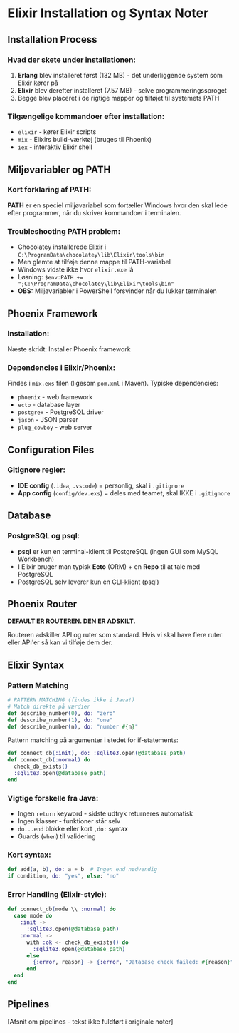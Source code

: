 # Elixir Installation og Syntax Noter

## Installation Process

### Hvad der skete under installationen:

1. **Erlang** blev installeret først (132 MB) - det underliggende system som Elixir kører på
2. **Elixir** blev derefter installeret (7.57 MB) - selve programmeringssproget
3. Begge blev placeret i de rigtige mapper og tilføjet til systemets PATH

### Tilgængelige kommandoer efter installation:

* `elixir` - kører Elixir scripts
* `mix` - Elixirs build-værktøj (bruges til Phoenix)
* `iex` - interaktiv Elixir shell

## Miljøvariabler og PATH

### Kort forklaring af PATH:
**PATH** er en speciel miljøvariabel som fortæller Windows hvor den skal lede efter programmer, når du skriver kommandoer i terminalen.

### Troubleshooting PATH problem:
* Chocolatey installerede Elixir i `C:\ProgramData\chocolatey\lib\Elixir\tools\bin`
* Men glemte at tilføje denne mappe til PATH-variabel
* Windows vidste ikke hvor `elixir.exe` lå
* Løsning: `$env:PATH += ";C:\ProgramData\chocolatey\lib\Elixir\tools\bin"`
* **OBS:** Miljøvariabler i PowerShell forsvinder når du lukker terminalen

## Phoenix Framework

### Installation:
Næste skridt: Installer Phoenix framework

### Dependencies i Elixir/Phoenix:
Findes i `mix.exs` filen (ligesom `pom.xml` i Maven). Typiske dependencies:
* `phoenix` - web framework
* `ecto` - database layer
* `postgrex` - PostgreSQL driver
* `jason` - JSON parser
* `plug_cowboy` - web server

## Configuration Files

### Gitignore regler:
* **IDE config** (`.idea`, `.vscode`) = personlig, skal i `.gitignore`
* **App config** (`config/dev.exs`) = deles med teamet, skal IKKE i `.gitignore`

## Database

### PostgreSQL og psql:
* **psql** er kun en terminal-klient til PostgreSQL (ingen GUI som MySQL Workbench)
* I Elixir bruger man typisk **Ecto** (ORM) + en **Repo** til at tale med PostgreSQL
* PostgreSQL selv leverer kun en CLI-klient (psql)

## Phoenix Router

**DEFAULT ER ROUTEREN. DEN ER ADSKILT.**

Routeren adskiller API og ruter som standard. Hvis vi skal have flere ruter eller API'er så kan vi tilføje dem der.

## Elixir Syntax

### Pattern Matching
```elixir
# PATTERN MATCHING (findes ikke i Java!)
# Match direkte på værdier
def describe_number(0), do: "zero"
def describe_number(1), do: "one" 
def describe_number(n), do: "number #{n}"
```

Pattern matching på argumenter i stedet for if-statements:
```elixir
def connect_db(:init), do: :sqlite3.open(@database_path)
def connect_db(:normal) do
  check_db_exists()
  :sqlite3.open(@database_path)
end
```

### Vigtige forskelle fra Java:
* Ingen `return` keyword - sidste udtryk returneres automatisk
* Ingen klasser - funktioner står selv
* `do...end` blokke eller kort `,do:` syntax
* Guards (`when`) til validering

### Kort syntax:
```elixir
def add(a, b), do: a + b  # Ingen end nødvendig
if condition, do: "yes", else: "no"
```

### Error Handling (Elixir-style):
```elixir
def connect_db(mode \\ :normal) do
  case mode do
    :init ->
      :sqlite3.open(@database_path)
    :normal ->
      with :ok <- check_db_exists() do
        :sqlite3.open(@database_path)
      else
        {:error, reason} -> {:error, "Database check failed: #{reason}"}
      end
  end
end
```

## Pipelines

[Afsnit om pipelines - tekst ikke fuldført i originale noter]